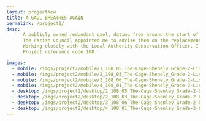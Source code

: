 ```yaml
---
layout: projectNew
title: A GAOL BREATHES AGAIN
permalink: /project2/
desc:
      A publicly owned redundant gaol, dating from around the start of the 18th Century.<br><br>
      The Parish Council appointed me to advise them on the replacement of the sand:cement render with a lime based render.<br><br>
      Working closely with the Local Authority Conservation Officer, I attained a Listed Building Consent approval for the works.<br><br>
      Project reference code 108.

images:
  - mobile: /imgs/project2/mobile/1_108_05_The-Cage-Shenely_Grade-2-Listed-Building_Cementitous-render-replacement_shenely-parish-council_listed-building-consent_hydraulic-lime-render_lime-wash_M.jpg
  - mobile: /imgs/project2/mobile/2_108_03_The-Cage-Shenely_Grade-2-Listed-Building_Cementitous-render-replacement_shenely-parish-council_listed-building-consent_hydraulic-lime-render_lime-wash_M.jpg
  - mobile: /imgs/project2/mobile/3_108_06_The-Cage-Shenely_Grade-2-Listed-Building_Cementitous-render-replacement_shenely-parish-council_listed-building-consent_hydraulic-lime-render_lime-wash_M.jpg
  - mobile: /imgs/project2/mobile/4_108_01_The-Cage-Shenely_Grade-2-Listed-Building_Cementitous-render-replacement_shenely-parish-council_listed-building-consent_hydraulic-lime-render_lime-wash_M.jpg
  - desktop: /imgs/project2/desktop/1_108_05_The-Cage-Shenley_Grade-2-Listed-Building_Cementitous-render-replacement_shenely-parish-council_listed-building-consent_hydraulic-lime-render_lime-wash_DT.jpg
  - desktop: /imgs/project2/desktop/2_108_03_The-Cage-Shenley_Grade-2-Listed-Building_Cementitous-render-replacement_shenely-parish-council_listed-building-consent_hydraulic-lime-render_lime-wash_1280W_DT.jpg
  - desktop: /imgs/project2/desktop/3_108_06_The-Cage-Shenley_Grade-2-Listed-Building_Cementitous-render-replacement_shenely-parish-council_listed-building-consent_hydraulic-lime-render_lime-wash_DT.jpg
  - desktop: /imgs/project2/desktop/4_108_01_The-Cage-Shenley_Grade-2-Listed-Building_Cementitous-render-replacement_shenely-parish-council_listed-building-consent_hydraulic-lime-render_lime-wash_DT.jpg
---
```

